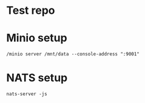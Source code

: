 # Test repo

# Minio setup

    /minio server /mnt/data --console-address ":9001"

# NATS setup

    nats-server -js